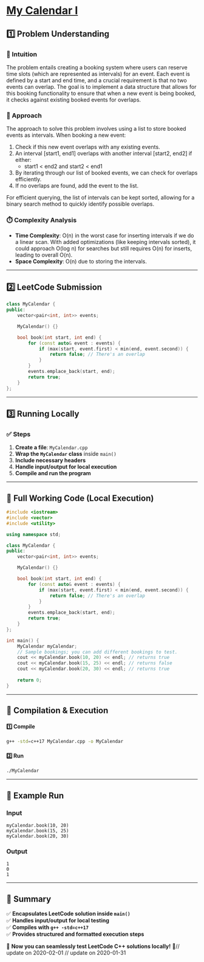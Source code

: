 # **[My Calendar I](https://leetcode.com/problems/my-calendar-i/description/)**  

## **1️⃣ Problem Understanding**  
### **📌 Intuition**  
The problem entails creating a booking system where users can reserve time slots (which are represented as intervals) for an event. Each event is defined by a start and end time, and a crucial requirement is that no two events can overlap. The goal is to implement a data structure that allows for this booking functionality to ensure that when a new event is being booked, it checks against existing booked events for overlaps.

### **🚀 Approach**  
The approach to solve this problem involves using a list to store booked events as intervals. When booking a new event:
1. Check if this new event overlaps with any existing events.
2. An interval [start1, end1] overlaps with another interval [start2, end2] if either:
   - start1 < end2 and start2 < end1
3. By iterating through our list of booked events, we can check for overlaps efficiently.
4. If no overlaps are found, add the event to the list.

For efficient querying, the list of intervals can be kept sorted, allowing for a binary search method to quickly identify possible overlaps.

### **⏱️ Complexity Analysis**  
- **Time Complexity**: O(n) in the worst case for inserting intervals if we do a linear scan. With added optimizations (like keeping intervals sorted), it could approach O(log n) for searches but still requires O(n) for inserts, leading to overall O(n).
- **Space Complexity**: O(n) due to storing the intervals.

---

## **2️⃣ LeetCode Submission**  
```cpp
class MyCalendar {
public:
    vector<pair<int, int>> events;

    MyCalendar() {}

    bool book(int start, int end) {
        for (const auto& event : events) {
            if (max(start, event.first) < min(end, event.second)) {
                return false; // There's an overlap
            }
        }
        events.emplace_back(start, end);
        return true;
    }
};
```  

---  

## **3️⃣ Running Locally**  
### **✅ Steps**  
1. **Create a file**: `MyCalendar.cpp`  
2. **Wrap the `MyCalendar` class** inside `main()`  
3. **Include necessary headers**  
4. **Handle input/output for local execution**  
5. **Compile and run the program**  

---  

## **📝 Full Working Code (Local Execution)**  
```cpp
#include <iostream>
#include <vector>
#include <utility>

using namespace std;

class MyCalendar {
public:
    vector<pair<int, int>> events;

    MyCalendar() {}

    bool book(int start, int end) {
        for (const auto& event : events) {
            if (max(start, event.first) < min(end, event.second)) {
                return false; // There's an overlap
            }
        }
        events.emplace_back(start, end);
        return true;
    }
};

int main() {
    MyCalendar myCalendar;
    // Sample bookings; you can add different bookings to test.
    cout << myCalendar.book(10, 20) << endl; // returns true
    cout << myCalendar.book(15, 25) << endl; // returns false
    cout << myCalendar.book(20, 30) << endl; // returns true
    
    return 0;
}
```  

---  

## **🔧 Compilation & Execution**  
#### **1️⃣ Compile**  
```bash
g++ -std=c++17 MyCalendar.cpp -o MyCalendar
```  

#### **2️⃣ Run**  
```bash
./MyCalendar
```  

---  

## **🎯 Example Run**  
### **Input**  
```
myCalendar.book(10, 20)
myCalendar.book(15, 25)
myCalendar.book(20, 30)
```  
### **Output**  
```
1
0
1
```  

---  

## **📌 Summary**  
✅ **Encapsulates LeetCode solution inside `main()`**  
✅ **Handles input/output for local testing**  
✅ **Compiles with `g++ -std=c++17`**  
✅ **Provides structured and formatted execution steps**  

🚀 **Now you can seamlessly test LeetCode C++ solutions locally!** 🚀// update on 2020-02-01
// update on 2020-01-31
